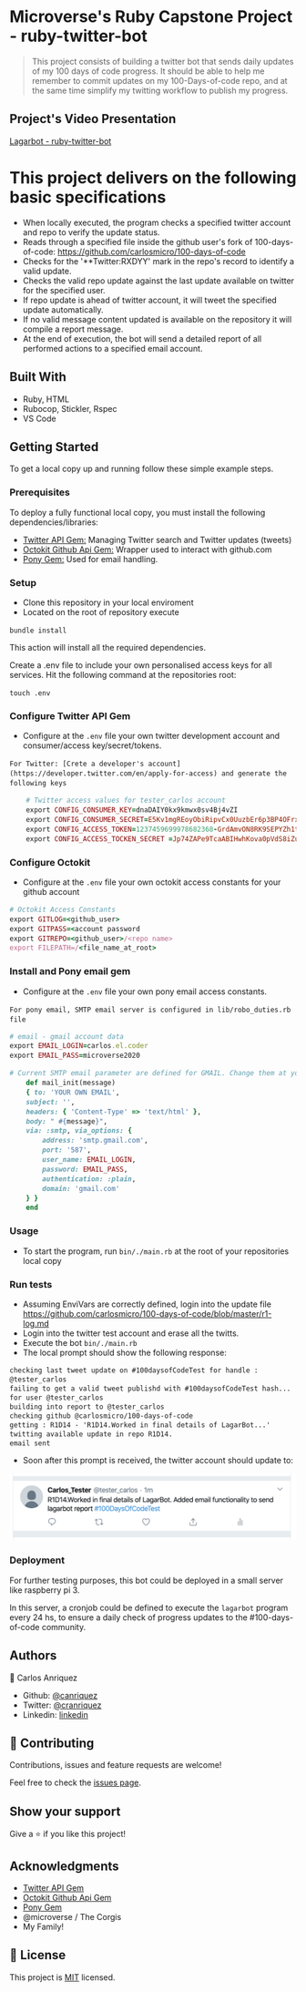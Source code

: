 # Microverse's Ruby Capstone Project - ruby-twitter-bot

> This project consists of building a twitter bot that sends daily updates of my 100 days of code progress. It should be able to help me remember to commit updates on my 100-Days-of-code repo, and at the same time simplify my twitting workflow to publish my progress.

## Project's Video Presentation

[Lagarbot - ruby-twitter-bot ](https://www.loom.com/share/99420eb2648c423bb910aff5bde6e0b2)


# This project delivers on the following basic specifications
- When locally executed, the program checks a specified twitter account and repo to verify the update status.
- Reads through a specified file inside the github user's fork of 100-days-of-code: https://github.com/carlosmicro/100-days-of-code
- Checks for the '**Twitter:RXDYY' mark in the repo's record to identify a valid update.
- Checks the valid repo update against the last update available on twitter for the specified user.
- If repo update is ahead of twitter account, it will tweet the specified update automatically. 
- If no valid message content updated is available on the repository it will compile a report message.
- At the end of execution, the bot will send a detailed report of all performed actions to a specified email account.


## Built With

- Ruby, HTML
- Rubocop, Stickler, Rspec
- VS Code

## Getting Started

To get a local copy up and running follow these simple example steps.

### Prerequisites
To deploy a fully functional local copy, you must install the following dependencies/libraries: 
- [Twitter API Gem:](https://github.com/sferik/twitter) Managing Twitter search and Twitter updates (tweets)
- [Octokit Github Api Gem:](https://github.com/octokit/octokit.rb) Wrapper used to interact with github.com
- [Pony Gem:](https://github.com/benprew/pony) Used for email handling.

### Setup
- Clone this repository in your local enviroment
- Located on the root of repository execute 

 ```bundle install``` 
 
 This action will install all the required dependencies. 

 Create a .env file to include your own personalised access keys for all services. Hit the following command at the repositories root:

```touch .env```

### Configure Twitter API Gem

- Configure at the ```.env``` file your own twitter development account and consumer/access key/secret/tokens.

```For Twitter: [Crete a developer's account](https://developer.twitter.com/en/apply-for-access) and generate the following keys```

```ruby
    # Twitter access values for tester_carlos account
    export CONFIG_CONSUMER_KEY=dnaDAIY0kx9kmwx0sv4Bj4vZI
    export CONFIG_CONSUMER_SECRET=E5Kv1mgREoyObiRipvCx0UuzbEr6p3BP4OFrx43Y1rtshbz8yl
    export CONFIG_ACCESS_TOKEN=1237459699978682368-GrdAmvON8RK9SEPYZh1tfMfFknvTzM
    export CONFIG_ACCESS_TOCKEN_SECRET =Jp74ZAPe9TcaABIHwhKova0pVdS8iZuGYiiQn1rSLGO1w
```

### Configure Octokit

- Configure at the ```.env``` file your own octokit access constants for your github account


```ruby
# Octokit Access Constants
export GITLOG=<github_user>
export GITPASS=<account password
export GITREPO=<github_user>/<repo name>
export FILEPATH=/<file_name_at_root>
```
### Install and Pony email gem

- Configure at the ```.env``` file your own pony email access constants.

```For pony email, SMTP email server is configured in lib/robo_duties.rb file```

```ruby
# email - gmail account data
export EMAIL_LOGIN=carlos.el.coder
export EMAIL_PASS=microverse2020
```
```ruby
# Current SMTP email parameter are defined for GMAIL. Change them at your requirement.
    def mail_init(message)
    { to: 'YOUR OWN EMAIL',
    subject: '',
    headers: { 'Content-Type' => 'text/html' },
    body: " #{message}",
    via: :smtp, via_options: {
        address: 'smtp.gmail.com',
        port: '587',
        user_name: EMAIL_LOGIN,
        password: EMAIL_PASS,
        authentication: :plain,
        domain: 'gmail.com'
    } }
    end
```

### Usage
- To start the program, run ```bin/./main.rb``` at the root of your repositories local copy

### Run tests
- Assuming EnviVars are correctly defined, login into the update file https://github.com/carlosmicro/100-days-of-code/blob/master/r1-log.md
- Login into the twitter test account and erase all the twitts.
- Execute the bot ```bin/./main.rb```
- The local prompt should show the following response:

```carlos@Carloss-MBP ruby-twitter-bot % bin/./main.rb 
checking last tweet update on #100daysofCodeTest for handle : @tester_carlos
failing to get a valid tweet publishd with #100daysofCodeTest hash... for user @tester_carlos
building into report to @tester_carlos 
checking github @carlosmicro/100-days-of-code
getting : R1D14 - 'R1D14.Worked in final details of LagarBot...'
twitting available update in repo R1D14.
email sent
```
- Soon after this prompt is received, the twitter account should update to:

![screenshot](./img/tweet-success.png)

### Deployment

For further testing purposes, this bot could be deployed in a small server like raspberry pi 3. 

In this server, a cronjob could be defined to execute the ```lagarbot``` program every 24 hs, to ensure a daily check of progress updates to the #100-days-of-code community. 


## Authors

👤 Carlos Anriquez

- Github: [@canriquez](https://github.com/canriquez)
- Twitter: [@cranriquez](https://twitter.com/cranriquez)
- Linkedin: [linkedin](https://www.linkedin.com/in/carlosanriquez/)


## 🤝 Contributing

Contributions, issues and feature requests are welcome!

Feel free to check the [issues page](issues/).

## Show your support

Give a ⭐️ if you like this project!

## Acknowledgments

- [Twitter API Gem](https://github.com/sferik/twitter) 
- [Octokit Github Api Gem](https://github.com/octokit/octokit.rb) 
- [Pony Gem](https://github.com/benprew/pony)
- @microverse / The Corgis
- My Family!

## 📝 License

This project is [MIT](lic.url) licensed.

